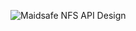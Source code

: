 ![Maidsafe NFS API Design](https://rawgit.com/vtnerd/MaidSafe-Network-Filesystem/api_docs/docs/design.svg)
